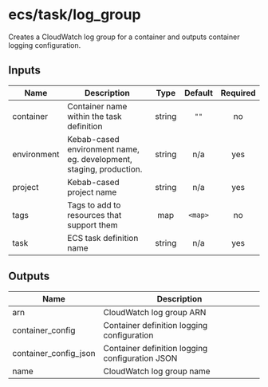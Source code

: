 # ecs/task/log_group

Creates a CloudWatch log group for a container and outputs container logging configuration.

## Inputs

| Name        | Description                                                         |  Type  | Default | Required |
| ----------- | ------------------------------------------------------------------- | :----: | :-----: | :------: |
| container   | Container name within the task definition                           | string |  `""`   |    no    |
| environment | Kebab-cased environment name, eg. development, staging, production. | string |   n/a   |   yes    |
| project     | Kebab-cased project name                                            | string |   n/a   |   yes    |
| tags        | Tags to add to resources that support them                          |  map   | `<map>` |    no    |
| task        | ECS task definition name                                            | string |   n/a   |   yes    |

## Outputs

| Name                    | Description                                     |
| ----------------------- | ----------------------------------------------- |
| arn                     | CloudWatch log group ARN                        |
| container\_config       | Container definition logging configuration      |
| container\_config\_json | Container definition logging configuration JSON |
| name                    | CloudWatch log group name                       |
